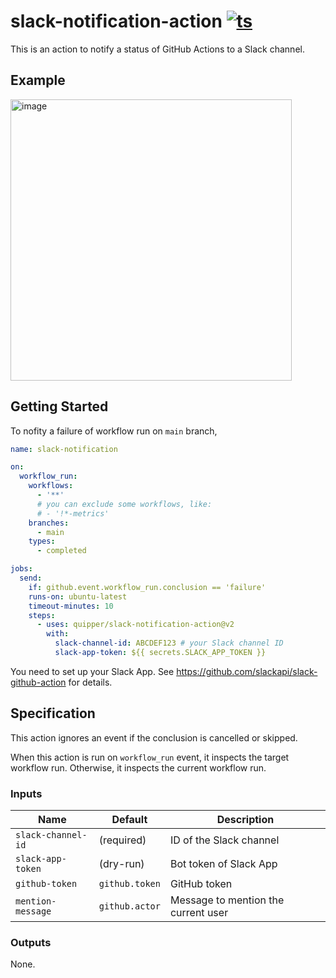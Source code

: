 # slack-notification-action [![ts](https://github.com/quipper/slack-notification-action/actions/workflows/ts.yaml/badge.svg)](https://github.com/quipper/slack-notification-action/actions/workflows/ts.yaml)

This is an action to notify a status of GitHub Actions to a Slack channel.

## Example

<img width="450" alt="image" src="https://github.com/quipper/slack-notification-action/assets/321266/d37350a5-36fa-4d4f-ad47-c8cc2c9bd25c">

<!--
# preview on https://app.slack.com/block-kit-builder
{
	"blocks": [
		{
			"type": "section",
			"text": {
				"type": "mrkdwn",
				"text": "Check the failure of workflow *<https://github.com/octocat/example|backend / test>*"
			}
		},
		{
			"type": "section",
			"text": {
				"type": "mrkdwn",
				"text": "```\nProcess completed with exit code 1.\n```"
			}
		},
		{
			"type": "context",
			"elements": [
				{
					"type": "mrkdwn",
					"text": "octocat/example/*main*"
				},
				{
					"type": "mrkdwn",
					"text": "<https://github.com/octocat/example/pull/123|#123>"
				},
				{
					"type": "mrkdwn",
					"text": "@octocat"
				}
			]
		}
	]
}
-->

## Getting Started

To nofity a failure of workflow run on `main` branch,

```yaml
name: slack-notification

on:
  workflow_run:
    workflows:
      - '**'
      # you can exclude some workflows, like:
      # - '!*-metrics'
    branches:
      - main
    types:
      - completed

jobs:
  send:
    if: github.event.workflow_run.conclusion == 'failure'
    runs-on: ubuntu-latest
    timeout-minutes: 10
    steps:
      - uses: quipper/slack-notification-action@v2
        with:
          slack-channel-id: ABCDEF123 # your Slack channel ID
          slack-app-token: ${{ secrets.SLACK_APP_TOKEN }}
```

You need to set up your Slack App.
See https://github.com/slackapi/slack-github-action for details.

## Specification

This action ignores an event if the conclusion is cancelled or skipped.

When this action is run on `workflow_run` event, it inspects the target workflow run.
Otherwise, it inspects the current workflow run.

### Inputs

| Name               | Default        | Description                         |
| ------------------ | -------------- | ----------------------------------- |
| `slack-channel-id` | (required)     | ID of the Slack channel             |
| `slack-app-token`  | (dry-run)      | Bot token of Slack App              |
| `github-token`     | `github.token` | GitHub token                        |
| `mention-message`  | `github.actor` | Message to mention the current user |

### Outputs

None.

